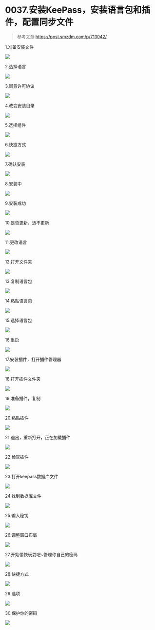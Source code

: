 # 0037.安装KeePass，安装语言包和插件，配置同步文件

> 参考文章:https://post.smzdm.com/p/713042/

1.准备安装文件

![](https://my-markdown-picgo.oss-cn-shenzhen.aliyuncs.com/img/20200419091646.png)

2.选择语言

![](https://my-markdown-picgo.oss-cn-shenzhen.aliyuncs.com/img/20200419091659.png)

3.同意许可协议

![](https://my-markdown-picgo.oss-cn-shenzhen.aliyuncs.com/img/20200419091709.png)

4.改变安装目录

![](https://my-markdown-picgo.oss-cn-shenzhen.aliyuncs.com/img/20200419091723.png)

5.选择组件

![](https://my-markdown-picgo.oss-cn-shenzhen.aliyuncs.com/img/20200419091738.png)

6.快捷方式

![](https://my-markdown-picgo.oss-cn-shenzhen.aliyuncs.com/img/20200419091750.png)

7.确认安装

![](https://my-markdown-picgo.oss-cn-shenzhen.aliyuncs.com/img/20200419091802.png)

8.安装中

![](https://my-markdown-picgo.oss-cn-shenzhen.aliyuncs.com/img/20200419091818.png)

9.安装成功

![](https://my-markdown-picgo.oss-cn-shenzhen.aliyuncs.com/img/20200419091830.png)

10.是否更新，选不更新

![](https://my-markdown-picgo.oss-cn-shenzhen.aliyuncs.com/img/20200419091844.png)

11.更改语言

![](https://my-markdown-picgo.oss-cn-shenzhen.aliyuncs.com/img/20200419091857.png)

12.打开文件夹

![](https://my-markdown-picgo.oss-cn-shenzhen.aliyuncs.com/img/20200419091916.png)

13.复制语言包

![](https://my-markdown-picgo.oss-cn-shenzhen.aliyuncs.com/img/20200419091929.png)

14.粘贴语言包

![](https://my-markdown-picgo.oss-cn-shenzhen.aliyuncs.com/img/20200419091942.png)

15.选择语言包

![](https://my-markdown-picgo.oss-cn-shenzhen.aliyuncs.com/img/20200419091953.png)

16.重启

![](https://my-markdown-picgo.oss-cn-shenzhen.aliyuncs.com/img/20200419092006.png)

17.安装插件，打开插件管理器

![](https://my-markdown-picgo.oss-cn-shenzhen.aliyuncs.com/img/20200419092022.png)

18.打开插件文件夹

![](https://my-markdown-picgo.oss-cn-shenzhen.aliyuncs.com/img/20200419092035.png)

19.准备插件，复制

![](https://my-markdown-picgo.oss-cn-shenzhen.aliyuncs.com/img/20200419092048.png)

20.粘贴插件

![](https://my-markdown-picgo.oss-cn-shenzhen.aliyuncs.com/img/20200419092101.png)

21.退出，重新打开，正在加载插件

![](https://my-markdown-picgo.oss-cn-shenzhen.aliyuncs.com/img/20200419092118.png)

22.检查插件

![](https://my-markdown-picgo.oss-cn-shenzhen.aliyuncs.com/img/20200419092134.png)

23.打开keepass数据库文件

![](https://my-markdown-picgo.oss-cn-shenzhen.aliyuncs.com/img/20200419092151.png)

24.找到数据库文件

![](https://my-markdown-picgo.oss-cn-shenzhen.aliyuncs.com/img/20200419092207.png)

25.输入秘钥

![](https://my-markdown-picgo.oss-cn-shenzhen.aliyuncs.com/img/20200419092222.png)

26.调整窗口布局

![](https://my-markdown-picgo.oss-cn-shenzhen.aliyuncs.com/img/20200419092235.png)

27.开始愉快玩耍吧~管理你自己的密码

![](https://my-markdown-picgo.oss-cn-shenzhen.aliyuncs.com/img/20200419092248.png)

28.快捷方式

![](https://my-markdown-picgo.oss-cn-shenzhen.aliyuncs.com/img/20200419092300.png)

29.选项

![](https://my-markdown-picgo.oss-cn-shenzhen.aliyuncs.com/img/20200419092312.png)

30.保护你的密码

![](https://my-markdown-picgo.oss-cn-shenzhen.aliyuncs.com/img/20200419092333.png)

